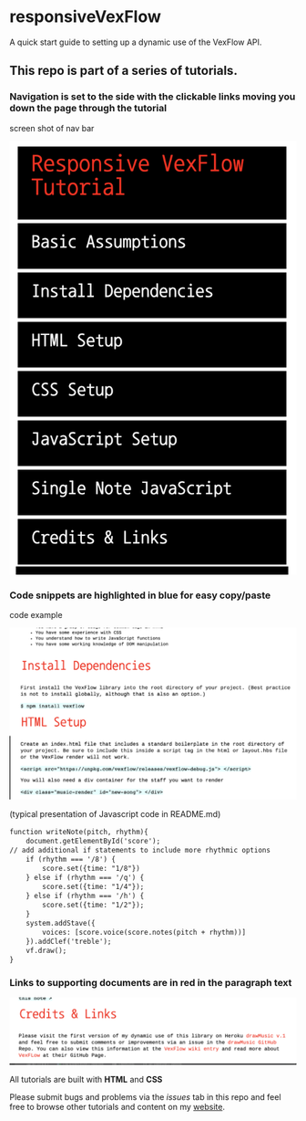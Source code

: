 # responsiveVexFlow
A quick start guide to setting up a dynamic use of the VexFlow API.

## This repo is part of a series of tutorials.

### Navigation is set to the side with the clickable links moving you down the page through the tutorial

screen shot of nav bar

![Nav Example](images/VexFlow-Nav.png) 

### Code snippets are highlighted in blue for easy copy/paste

code example

![Code Example](images/VexFlow-code.png) 

(typical presentation of Javascript code in README.md)

```
function writeNote(pitch, rhythm){
    document.getElementById('score');
// add additional if statements to include more rhythmic options
    if (rhythm === '/8') {
        score.set({time: "1/8"})
    } else if (rhythm === '/q') {
        score.set({time: "1/4"});
    } else if (rhythm === '/h') {
        score.set({time: "1/2"});
    }
    system.addStave({
        voices: [score.voice(score.notes(pitch + rhythm))]
    }).addClef('treble');
    vf.draw();
}

```
### Links to supporting documents are in red in the paragraph text

![Link Example](images/VexFlow-Links.png)

All tutorials are built with **HTML** and **CSS**

Please submit bugs and problems via the *issues* tab in this repo and feel free to browse other tutorials and content
 on my [website](https://spiano.dev).

